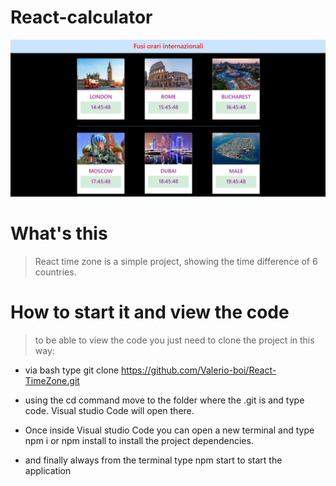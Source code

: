 # React-calculator

![Project img](https://github.com/Valerio-boi/React-TimeZone/blob/main/img.png)

<h1>What's this</h1>

> React time zone is a simple project, showing the time difference of 6 countries.

<h1>
How to start it and view the code
</h1>

> to be able to view the code you just need to clone the project in this way:

- via bash type git clone https://github.com/Valerio-boi/React-TimeZone.git

- using the cd command move to the folder where the .git is and type code.
Visual studio Code will open there.

- Once inside Visual studio Code you can open a new terminal and type npm i or npm install to install the project dependencies.

- and finally always from the terminal type npm start to start the application

